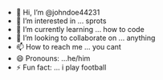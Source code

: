 - 👋 Hi, I’m @johndoe44231
- 👀 I’m interested in ... sprots
- 🌱 I’m currently learning ... how to code
- 💞️ I’m looking to collaborate on ... anything
- 📫 How to reach me ... you cant 
- 😄 Pronouns: ...he/him
- ⚡ Fun fact: ... i play football 

<!---
johndoe44231/johndoe44231 is a ✨ special ✨ repository because its `README.md` (this file) appears on your GitHub profile.
You can click the Preview link to take a look at your changes.
--->
